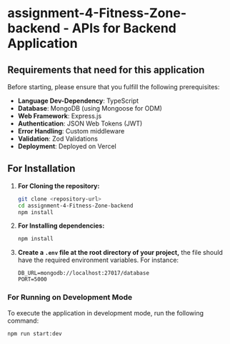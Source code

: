 

# assignment-4-Fitness-Zone-backend - APIs for Backend Application

## Requirements that need for this application

Before starting, please ensure that you fulfill the following prerequisites:

- **Language Dev-Dependency**: TypeScript
- **Database**: MongoDB (using Mongoose for ODM)
- **Web Framework**: Express.js
- **Authentication**: JSON Web Tokens (JWT)
- **Error Handling**: Custom middleware
- **Validation**: Zod Validations
- **Deployment**: Deployed on Vercel


## For Installation

1. **For Cloning the repository:**

   ```bash
   git clone <repository-url>
   cd assignment-4-Fitness-Zone-backend
   npm install
   ```

2. **For Installing dependencies:**

   ```bash
   npm install
   ```

3. **Create a `.env` file at the root directory of your project,**
   the file should have the required environment variables. For instance:

   ```env
   DB_URL=mongodb://localhost:27017/database
   PORT=5000
   ```

### For Running on Development Mode

To execute the application in development mode, run the following command:

```bash
npm run start:dev
```

